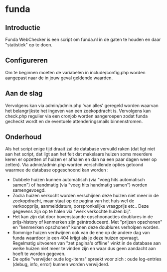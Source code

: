 # funda

## Introductie
Funda WebChecker is een script om funda.nl in de gaten te houden en daar "statistiek" op te doen.

## Configureren
Om te beginnen moeten de variabelen in include/config.php worden aangepast naar de in jouw geval geldende waarden.

## Aan de slag
Vervolgens kan via admin/admin.php 'van alles' geregeld worden waarvan het belangrijkste het ingeven van een zoekopdracht is. Vervolgens kan check.php regulier via een cronjob worden aangeroepen zodat funda gecheckt wordt en de eventuele attenderingsmails binnenstromen.

## Onderhoud
Als het script enige tijd draait zal de database vervuild raken (dat ligt niet aan het script, dat ligt aan het feit dat makelaars huizen soms meerdere keren er opzetten of huizen er afhalen en dan na een paar dagen weer op zetten).
Via admin/admin.php worden verschillende opties getoond waarmee de database opgeschoond kan worden :
* Dubbele huizen kunnen automatisch (via "voeg hits automatisch samen") of handmatig (via "voeg hits handmatig samen") worden samengevoegd.
* Zodra huizen verkocht worden verschijnen deze huizen niet meer in de zoekopdracht, maar staat op de pagina van het huis wel de verkoopprijs, aanmelddatum, oorspronkelijke vraagprijs etc.. Deze gegevens zijn op te halen via "werk verkochte huizen bij".
* Het kan zijn dat door bovenstaande opschoonacties doublures in de prijs-history of kenmerken zijn geïntroduceerd. Met "prijzen opschonen" en "kenmerken opschonen" kunnen deze doublures verholpen worden.
* Sommige huizen verdwijnen ook van de ene op de andere dag van funda waardoor je een 404 krijgt als je deze huizen opvraagt. Regelmatig uitvoeren van "zet pagina's offline" vinkt in de database aan welke huizen niet meer te vinden zijn en waar dus geen aandacht aan hoeft te worden gegeven.
* De optie "verwijder oude log-items" spreekt voor zich : oude log-entries (debug, info, error) kunnen worden verwijderd.
